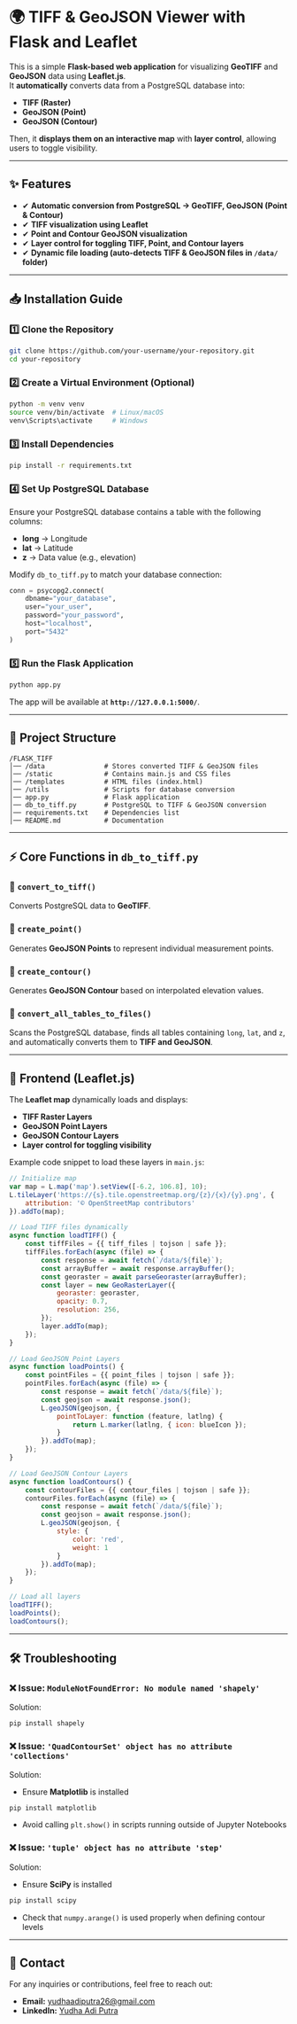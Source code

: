 # 🌍 TIFF & GeoJSON Viewer with Flask and Leaflet

This is a simple **Flask-based web application** for visualizing **GeoTIFF** and **GeoJSON** data using **Leaflet.js**.  
It **automatically** converts data from a PostgreSQL database into:
- **TIFF (Raster)**
- **GeoJSON (Point)**
- **GeoJSON (Contour)**

Then, it **displays them on an interactive map** with **layer control**, allowing users to toggle visibility.

---

## ✨ Features
- ✔ **Automatic conversion from PostgreSQL → GeoTIFF, GeoJSON (Point & Contour)**
- ✔ **TIFF visualization using Leaflet**
- ✔ **Point and Contour GeoJSON visualization**
- ✔ **Layer control for toggling TIFF, Point, and Contour layers**
- ✔ **Dynamic file loading (auto-detects TIFF & GeoJSON files in `/data/` folder)**

---

## 📥 Installation Guide

### 1️⃣ Clone the Repository
```bash
git clone https://github.com/your-username/your-repository.git
cd your-repository
```

### 2️⃣ Create a Virtual Environment (Optional)
```bash
python -m venv venv
source venv/bin/activate  # Linux/macOS
venv\Scripts\activate     # Windows
```

### 3️⃣ Install Dependencies
```bash
pip install -r requirements.txt
```

### 4️⃣ Set Up PostgreSQL Database
Ensure your PostgreSQL database contains a table with the following columns:
- **long** → Longitude  
- **lat** → Latitude  
- **z** → Data value (e.g., elevation)

Modify `db_to_tiff.py` to match your database connection:
```python
conn = psycopg2.connect(
    dbname="your_database",
    user="your_user",
    password="your_password",
    host="localhost",
    port="5432"
)
```

### 5️⃣ Run the Flask Application
```bash
python app.py
```
The app will be available at **`http://127.0.0.1:5000/`**.

---

## 📂 Project Structure
```plaintext
/FLASK_TIFF
│── /data               # Stores converted TIFF & GeoJSON files
│── /static             # Contains main.js and CSS files
│── /templates          # HTML files (index.html)
│── /utils              # Scripts for database conversion
│── app.py              # Flask application
│── db_to_tiff.py       # PostgreSQL to TIFF & GeoJSON conversion
│── requirements.txt    # Dependencies list
│── README.md           # Documentation
```

---

## ⚡ Core Functions in `db_to_tiff.py`
### 🔹 `convert_to_tiff()`
Converts PostgreSQL data to **GeoTIFF**.

### 🔹 `create_point()`
Generates **GeoJSON Points** to represent individual measurement points.

### 🔹 `create_contour()`
Generates **GeoJSON Contour** based on interpolated elevation values.

### 🔹 `convert_all_tables_to_files()`
Scans the PostgreSQL database, finds all tables containing `long`, `lat`, and `z`, and automatically converts them to **TIFF and GeoJSON**.

---

## 🎨 Frontend (Leaflet.js)
The **Leaflet map** dynamically loads and displays:
- **TIFF Raster Layers**
- **GeoJSON Point Layers**
- **GeoJSON Contour Layers**
- **Layer control for toggling visibility**

Example code snippet to load these layers in `main.js`:
```javascript
// Initialize map
var map = L.map('map').setView([-6.2, 106.8], 10);
L.tileLayer('https://{s}.tile.openstreetmap.org/{z}/{x}/{y}.png', {
    attribution: '© OpenStreetMap contributors'
}).addTo(map);

// Load TIFF files dynamically
async function loadTIFF() {
    const tiffFiles = {{ tiff_files | tojson | safe }};
    tiffFiles.forEach(async (file) => {
        const response = await fetch(`/data/${file}`);
        const arrayBuffer = await response.arrayBuffer();
        const georaster = await parseGeoraster(arrayBuffer);
        const layer = new GeoRasterLayer({
            georaster: georaster,
            opacity: 0.7,
            resolution: 256,
        });
        layer.addTo(map);
    });
}

// Load GeoJSON Point Layers
async function loadPoints() {
    const pointFiles = {{ point_files | tojson | safe }};
    pointFiles.forEach(async (file) => {
        const response = await fetch(`/data/${file}`);
        const geojson = await response.json();
        L.geoJSON(geojson, {
            pointToLayer: function (feature, latlng) {
                return L.marker(latlng, { icon: blueIcon });
            }
        }).addTo(map);
    });
}

// Load GeoJSON Contour Layers
async function loadContours() {
    const contourFiles = {{ contour_files | tojson | safe }};
    contourFiles.forEach(async (file) => {
        const response = await fetch(`/data/${file}`);
        const geojson = await response.json();
        L.geoJSON(geojson, {
            style: {
                color: 'red',
                weight: 1
            }
        }).addTo(map);
    });
}

// Load all layers
loadTIFF();
loadPoints();
loadContours();
```

---

## 🛠 Troubleshooting
### ❌ Issue: `ModuleNotFoundError: No module named 'shapely'`
Solution:
```bash
pip install shapely
```

### ❌ Issue: `'QuadContourSet' object has no attribute 'collections'`
Solution:
- Ensure **Matplotlib** is installed
```bash
pip install matplotlib
```
- Avoid calling `plt.show()` in scripts running outside of Jupyter Notebooks

### ❌ Issue: `'tuple' object has no attribute 'step'`
Solution:
- Ensure **SciPy** is installed
```bash
pip install scipy
```
- Check that `numpy.arange()` is used properly when defining contour levels

---

## 📧 Contact
For any inquiries or contributions, feel free to reach out:
- **Email:** yudhaadiputra26@gmail.com
- **LinkedIn:** [Yudha Adi Putra](https://linkedin.com/in/yudha-adi-putra)
```